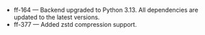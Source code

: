 
- ff-164 — Backend upgraded to Python 3.13. All dependencies are updated to the latest versions.
- ff-377 — Added zstd compression support.
